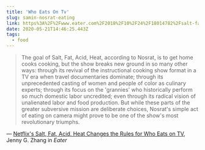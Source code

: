 ```yaml
---
title: 'Who Eats On Tv'
slug: samin-nosrat-eating
link: https%3A%2F%2Fwww.eater.com%2F2018%2F10%2F24%2F18014782%2Fsalt-fat-acid-heat-samin-nosrat-eating-cooking-food-tv-netflix
date: 2020-05-21T14:46:25.443Z
tags:
  - food
---
```


> The goal of Salt, Fat, Acid, Heat, according to Nosrat, is to get home cooks cooking, but the show breaks new ground in so many other ways: through its revival of the instructional cooking show format in a TV era when travel documentaries dominate; through its unprecedented casting of women and people of color as culinary experts; through its focus on the 'grannies' who historically perform so much domestic labor uncredited; even through its radical vision of unalienated labor and food production. But while these parts of the greater subversive mission are deliberate choices, Nosrat's simple act of eating on camera might prove to be one of the show's most revolutionary triumphs.

&mdash; [Netflix's Salt, Fat, Acid, Heat Changes the Rules for Who Eats on TV](https://www.eater.com/2018/10/24/18014782/salt-fat-acid-heat-samin-nosrat-eating-cooking-food-tv-netflix), Jenny G. Zhang in _Eater_
